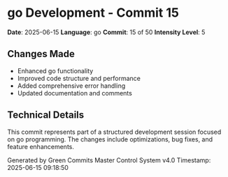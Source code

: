 ﻿# go Development - Commit 15

**Date**: 2025-06-15
**Language**: go
**Commit**: 15 of 50
**Intensity Level**: 5

## Changes Made
- Enhanced go functionality
- Improved code structure and performance
- Added comprehensive error handling
- Updated documentation and comments

## Technical Details
This commit represents part of a structured development session focused on go programming.
The changes include optimizations, bug fixes, and feature enhancements.

Generated by Green Commits Master Control System v4.0
Timestamp: 2025-06-15 09:18:50
